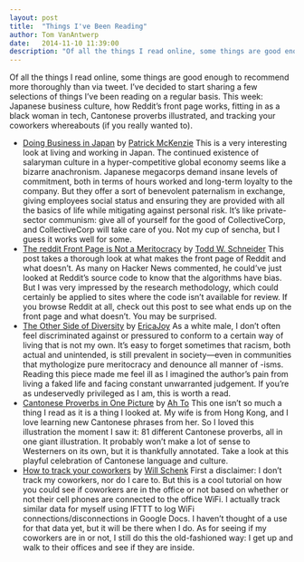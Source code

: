 ```yaml
---
layout: post
title:  "Things I've Been Reading"
author: Tom VanAntwerp
date:   2014-11-10 11:39:00
description: "Of all the things I read online, some things are good enough to recommend more thoroughly than via tweet. I’ve decided to start sharing a few selections of things I’ve been reading on a regular basis. This week: Japanese business culture, how Reddit’s front page works, fitting in as a black woman in tech, Cantonese proverbs illustrated, and tracking your coworkers whereabouts (if you really wanted to)."
---
```


Of all the things I read online, some things are good enough to recommend more thoroughly than via tweet. I’ve decided to start sharing a few selections of things I’ve been reading on a regular basis. This week: Japanese business culture, how Reddit’s front page works, fitting in as a black woman in tech, Cantonese proverbs illustrated, and tracking your coworkers whereabouts (if you really wanted to).

* [Doing Business in Japan](http://www.kalzumeus.com/2014/11/07/doing-business-in-japan/) by [Patrick McKenzie](http://www.kalzumeus.com/about/)
This is a very interesting look at living and working in Japan. The continued existence of salaryman culture in a hyper-competitive global economy seems like a bizarre anachronism. Japanese megacorps demand insane levels of commitment, both in terms of hours worked and long-term loyalty to the company. But they offer a sort of benevolent paternalism in exchange, giving employees social status and ensuring they are provided with all the basics of life while mitigating against personal risk. It’s like private-sector communism: give all of yourself for the good of CollectiveCorp, and CollectiveCorp will take care of you. Not my cup of sencha, but I guess it works well for some.
* [The reddit Front Page is Not a Meritocracy](http://toddwschneider.com/posts/the-reddit-front-page-is-not-a-meritocracy/) by [Todd W. Schneider](http://toddwschneider.com/about/)
This post takes a thorough look at what makes the front page of Reddit and what doesn’t. As many on Hacker News commented, he could’ve just looked at Reddit’s source code to know that the algorithms have bias. But I was very impressed by the research methodology, which could certainly be applied to sites where the code isn’t available for review. If you browse Reddit at all, check out this post to see what ends up on the front page and what doesn’t. You may be surprised.
* [The Other Side of Diversity](https://medium.com/theli-st-medium/the-other-side-of-diversity-1bb3de2f053e) by [EricaJoy](https://medium.com/@ericajoy)
As a white male, I don’t often feel discriminated against or pressured to conform to a certain way of living that is not my own. It’s easy to forget sometimes that racism, both actual and unintended, is still prevalent in society—even in communities that mythologize pure meritocracy and denounce all manner of -isms. Reading this piece made me feel ill as I imagined the author’s pain from living a faked life and facing constant unwarranted judgement. If you’re as undeservedly privileged as I am, this is worth a read.
* [Cantonese Proverbs in One Picture](http://writecantonese8.wordpress.com/2014/02/25/cantonese-proverbs-in-one-picture/) by [Ah To](https://www.facebook.com/Artohk)
This one isn’t so much a thing I read as it is a thing I looked at. My wife is from Hong Kong, and I love learning new Cantonese phrases from her. So I loved this illustration the moment I saw it: 81 different Cantonese proverbs, all in one giant illustration. It probably won’t make a lot of sense to Westerners on its own, but it is thankfully annotated. Take a look at this playful celebration of Cantonese language and culture.
* [How to track your coworkers](http://willschenk.com/how-to-track-your-coworkers) by [Will Schenk](http://willschenk.com/bio)
First a disclaimer: I don’t track my coworkers, nor do I care to. But this is a cool tutorial on how you could see if coworkers are in the office or not based on whether or not their cell phones are connected to the office WiFi. I actually track similar data for myself using IFTTT to log WiFi connections/disconnections in Google Docs. I haven’t thought of a use for that data yet, but it will be there when I do. As for seeing if my coworkers are in or not, I still do this the old-fashioned way: I get up and walk to their offices and see if they are inside.
